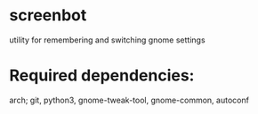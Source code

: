 # screenbot
utility for remembering and switching gnome settings

# Required dependencies:
arch;
git,
python3,
gnome-tweak-tool,
gnome-common,
autoconf
